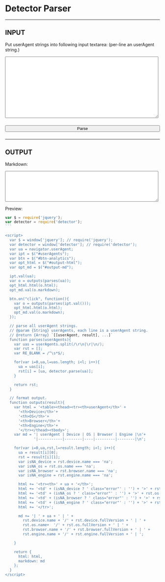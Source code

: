 
# Detector Parser

----

<style>
table,th,td{border: 1px solid #ccc;}
</style>

## INPUT

Put userAgent strings into following input textarea:
(per-line an userAgent string.)

<textarea id="userAgents" style="width:99%;height:200px"></textarea>

<button type="button" id="btn-analytics" style="margin:10px 0; width:100%;">Parse</button>


----

## OUTPUT

Markdown:

<textarea id="output-md" readonly style="width:99%;height:100px"></textarea>

Preview:

<div id="output-html"></div>

<style>
.error{background-color:#f33; color:#0f0;}
</style>

````javascript
var $ = require('jquery');
var detector = require('detector');
```

<script>
  var $ = window['jquery']; // require('jquery');
  var detector = window['detector']; // require('detector');
  var ua = navigator.userAgent;
  var ipt = $("#userAgents");
  var btn = $("#btn-analytics");
  var opt_html = $("#output-html");
  var opt_md = $("#output-md");

  ipt.val(ua);
  var o = outputs(parses(ua));
  opt_html.html(o.html);
  opt_md.val(o.markdown);

  btn.on("click", function(){
    var o = outputs(parses(ipt.val()));
    opt_html.html(o.html);
    opt_md.val(o.markdown);
  });

  // parse all userAgent strings.
  // @param {String} userAgents, each line is a userAgent string.
  // @return {Array} `[[userAgent, result], ...]`
  function parses(userAgents){
    var uas = userAgents.split(/\r\n|\r|\n/);
    var rst = [];
    var RE_BLANK = /^\s*$/;

    for(var i=0,ua,l=uas.length; i<l; i++){
      ua = uas[i];
      rst[i] = [ua, detector.parse(ua)];
    }

    return rst;
  }

  // format output.
  function outputs(result){
    var html = '<table><thead><tr><th>userAgent</th>' +
      '<th>Device</th>'+
      '<th>OS</th>'+
      '<th>Browser</th>'+
      '<th>Engine</th>'+
      '</tr></thead><tbody>';
    var md = '| userAgent | Device | OS | Browser | Engine |\n'+
             '|-----------|--------|----|---------|--------|\n';

    for(var i=0,ua,rst,l=result.length; i<l; i++){
      ua = result[i][0];
      rst = result[i][1];
      var isNA_device = rst.device.name === 'na';
      var isNA_os = rst.os.name === 'na';
      var isNA_browser = rst.browser.name === 'na';
      var isNA_engine = rst.engine.name === 'na';

      html += '<tr><th>' + ua + '</th>';
      html += '<td' + (isNA_device ? ' class="error"' : '') + '>' + rst.device.name + '<br/>' + rst.device.fullVersion + '</td>';
      html += '<td' + (isNA_os ? ' class="error"' : '') + '>' + rst.os.name + '<br/>' + rst.os.fullVersion + '</td>';
      html += '<td' + (isNA_browser ? ' class="error"' : '') + '>' + rst.browser.name + '<br/>' + rst.browser.fullVersion + '</td>';
      html += '<td' + (isNA_engine ? ' class="error"' : '') + '>' + rst.engine.name + '<br/>' + rst.engine.fullVersion + '</td>';
      html += '</tr>';

      md += '| ' + ua + ' | ' +
        rst.device.name + '/' + rst.device.fullVersion + ' | ' +
        rst.os.name+  '/' + rst.os.fullVersion + ' | ' +
        rst.browser.name + '/' + rst.browser.fullVersion + ' | ' +
        rst.engine.name + '/' + rst.engine.fullVersion + ' | ';

    }

    return {
      html: html,
      markdown: md
    };
  }
</script>
